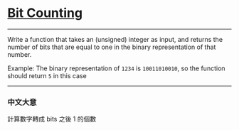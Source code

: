 # [Bit Counting](https://www.codewars.com/kata/bit-counting/csharp)

---

Write a function that takes an (unsigned) integer as input, and returns the number of bits that are equal to one in the binary representation of that number.

Example: The binary representation of `1234` is `10011010010`, so the function should return `5` in this case

---

### 中文大意

計算數字轉成 bits 之後 1 的個數
